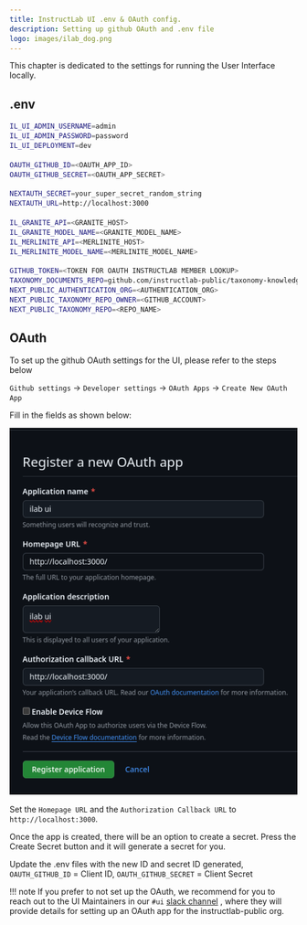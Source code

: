 ```yaml
---
title: InstructLab UI .env & OAuth config.
description: Setting up github OAuth and .env file
logo: images/ilab_dog.png
---
```


This chapter is dedicated to the settings for running the User Interface locally.

## .env

```bash
IL_UI_ADMIN_USERNAME=admin
IL_UI_ADMIN_PASSWORD=password
IL_UI_DEPLOYMENT=dev

OAUTH_GITHUB_ID=<OAUTH_APP_ID>
OAUTH_GITHUB_SECRET=<OAUTH_APP_SECRET>

NEXTAUTH_SECRET=your_super_secret_random_string
NEXTAUTH_URL=http://localhost:3000

IL_GRANITE_API=<GRANITE_HOST>
IL_GRANITE_MODEL_NAME=<GRANITE_MODEL_NAME>
IL_MERLINITE_API=<MERLINITE_HOST>
IL_MERLINITE_MODEL_NAME=<MERLINITE_MODEL_NAME>

GITHUB_TOKEN=<TOKEN FOR OAUTH INSTRUCTLAB MEMBER LOOKUP>
TAXONOMY_DOCUMENTS_REPO=github.com/instructlab-public/taxonomy-knowledge-docs
NEXT_PUBLIC_AUTHENTICATION_ORG=<AUTHENTICATION_ORG>
NEXT_PUBLIC_TAXONOMY_REPO_OWNER=<GITHUB_ACCOUNT>
NEXT_PUBLIC_TAXONOMY_REPO=<REPO_NAME>
```

## OAuth 

To set up the github OAuth settings for the UI, please refer to the steps below

`Github settings` -> `Developer settings` -> `OAuth Apps` -> `Create New OAuth App` 

Fill in the fields as shown below:

![UI OAuth Details](../images/user-interface/ui_oauth_details.png)

Set the `Homepage URL` and the `Authorization Callback URL` to `http://localhost:3000`.

Once the app is created, there will be an option to create a secret. Press the Create Secret button and it will generate a secret for you.

Update the .env files with the new ID and secret ID generated, `OAUTH_GITHUB_ID` = Client ID, `OAUTH_GITHUB_SECRET` = Client Secret

!!! note 
    If you prefer to not set up the OAuth, we recommend for you to reach out to the UI Maintainers in our `#ui` [slack channel](https://join.slack.com/t/instruct-lab/shared_invite/zt-2kieyqiz9-zhXSxGnXk6uL_f3hVbD53g) , where they will provide details for setting up an OAuth app for the instructlab-public org.